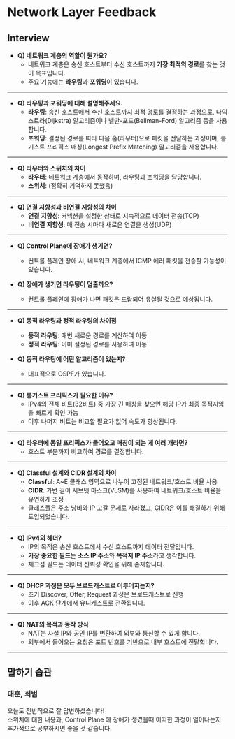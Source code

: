 # Network Layer Feedback

## Interview

- **Q) 네트워크 계층의 역할이 뭔가요?**  
  - 네트워크 계층은 송신 호스트부터 수신 호스트까지 **가장 최적의 경로**를 찾는 것이 목표입니다.  
  - 주요 기능에는 **라우팅**과 **포워딩**이 있습니다.

---

- **Q) 라우팅과 포워딩에 대해 설명해주세요.**  
  - **라우팅**: 송신 호스트에서 수신 호스트까지 최적 경로를 결정하는 과정으로, 다익스트라(Dijkstra) 알고리즘이나 벨만-포드(Bellman-Ford) 알고리즘 등을 사용합니다.  
  - **포워딩**: 결정된 경로를 따라 다음 홉(라우터)으로 패킷을 전달하는 과정이며, 롱기스트 프리픽스 매칭(Longest Prefix Matching) 알고리즘을 사용합니다.

---

- **Q) 라우터와 스위치의 차이**  
  - **라우터**: 네트워크 계층에서 동작하며, 라우팅과 포워딩을 담당합니다.  
  - **스위치**: (정확히 기억하지 못했음)

---

- **Q) 연결 지향성과 비연결 지향성의 차이**  
  - **연결 지향성**: 커넥션을 설정한 상태로 지속적으로 데이터 전송(TCP)  
  - **비연결 지향성**: 매 전송 시마다 새로운 연결을 생성(UDP)

---

- **Q) Control Plane에 장애가 생기면?**  
  - 컨트롤 플레인 장애 시, 네트워크 계층에서 ICMP 에러 패킷을 전송할 가능성이 있습니다.

- **Q) 장애가 생기면 라우팅이 멈출까요?**  
  - 컨트롤 플레인에 장애가 나면 패킷은 드랍되어 유실될 것으로 예상됩니다.

---

- **Q) 동적 라우팅과 정적 라우팅의 차이점**  
  - **동적 라우팅**: 매번 새로운 경로를 계산하여 이동  
  - **정적 라우팅**: 이미 설정된 경로를 사용하여 이동

- **Q) 동적 라우팅에 어떤 알고리즘이 있는지?**  
  - 대표적으로 OSPF가 있습니다.

---

- **Q) 롱기스트 프리픽스가 필요한 이유?**  
  - IPv4의 전체 비트(32비트) 중 가장 긴 매칭을 찾으면 해당 IP가 최종 목적지임을 빠르게 확인 가능  
  - 이후 나머지 비트는 비교할 필요가 없어 속도가 향상됩니다.

---

- **Q) 라우터에 동일 프리픽스가 들어오고 매칭이 되는 게 여러 개라면?**  
  - 호스트 부분까지 비교하여 경로를 결정합니다.

---

- **Q) Classful 설계와 CIDR 설계의 차이**  
  - **Classful**: A~E 클래스 영역으로 나누어 고정된 네트워크/호스트 비율 사용  
  - **CIDR**: 가변 길이 서브넷 마스크(VLSM)를 사용하여 네트워크/호스트 비율을 유연하게 조정  
  - 클래스풀은 주소 낭비와 IP 고갈 문제로 사라졌고, CIDR은 이를 해결하기 위해 도입되었습니다.

---

- **Q) IPv4의 헤더?**  
  - IP의 목적은 송신 호스트에서 수신 호스트까지 데이터 전달입니다.  
  - **가장 중요한 필드**는 **소스 IP 주소**와 **목적지 IP 주소**라고 생각합니다.  
  - 체크섬 필드는 데이터 신뢰성 확인을 위해 존재합니다.

---

- **Q) DHCP 과정은 모두 브로드캐스트로 이루어지는지?**  
  - 초기 Discover, Offer, Request 과정은 브로드캐스트로 진행  
  - 이후 ACK 단계에서 유니캐스트로 전환됩니다.

---

- **Q) NAT의 목적과 동작 방식**  
  - NAT는 사설 IP와 공인 IP를 변환하여 외부와 통신할 수 있게 합니다.  
  - 외부에서 들어오는 요청은 포트 번호를 기반으로 내부 호스트에 전달합니다.

---

## 말하기 습관

### 대훈, 희범
오늘도 전반적으로 잘 답변하셨습니다!<br>
스위치에 대한 내용과, Control Plane 에 장애가 생겼을때 어떠한 과정이 일어나는지 <br>
추가적으로 공부하시면 좋을 것 같습니다. 